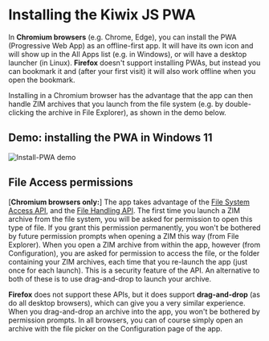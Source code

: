 # Installing the Kiwix JS PWA

In **Chromium browsers** (e.g. Chrome, Edge), you can install the PWA (Progressive Web App) as an offline-first app. It will have its own icon and will show up in the All Apps list (e.g. in Windows), or will have a desktop launcher (in Linux). **Firefox** doesn't support installing PWAs, but instead you can bookmark it and (after your first visit) it will also work offline when you open the bookmark.

Installing in a Chromium browser has the advantage that the app can then handle ZIM archives that you launch from the file system (e.g. by double-clicking the archive in File Explorer), as shown in the demo below.

## Demo: installing the PWA in Windows 11

![Install-PWA demo](Install-PWA_demo.gif)

## File Access permissions

[**Chromium browsers only:**] The app takes advantage of the [File System Access API](https://developer.mozilla.org/en-US/docs/Web/API/File_System_Access_API), and the [File Handling API](https://web.dev/file-handling/). The first time you launch a ZIM archive from the file system, you will be asked for permission to open this type of file. If you grant this permission permanently, you won't be bothered by future permission prompts when opening a ZIM this way (from File Explorer). When you open a ZIM archive from within the app, however (from Configuration), you are asked for permission to access the file, or the folder containing your ZIM archives, each time that you re-launch the app (just once for each launch). This is a security feature of the API. An alternative to both of these is to use drag-and-drop to launch your archive.

**Firefox** does not support these APIs, but it does support **drag-and-drop** (as do all desktop browsers), which can give you a very similar experience. When you drag-and-drop an archive into the app, you won't be bothered by permission prompts. In all browsers, you can of course simply open an archive with the file picker on the Configuration page of the app.
